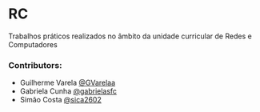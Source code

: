 # RC
Trabalhos práticos realizados no âmbito da unidade curricular de Redes e Computadores

### Contributors:
- Guilherme Varela [@GVarelaa](https://github.com/GVarelaa)
- Gabriela Cunha [@gabrielasfc](https://github.com/gabrielasfc)
- Simão Costa [@sica2602](https://github.com/sica2602)
